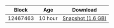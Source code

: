 |     Block   |     Age     |   Download  |
| ----------- | ----------- | ----------- |
|   12467463   |  10 hour | [Snapshot (1.6 GB)](https://s3.eu-central-1.amazonaws.com/w3coins.io/snapshots/akash-mainnet/akash_snapsot_latest.tar.lz4)  |
